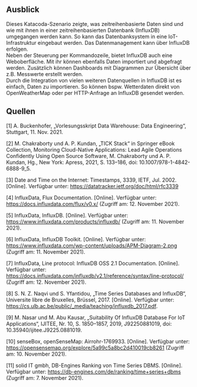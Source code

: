 ## Ausblick

Dieses Katacoda-Szenario zeigte, was zeitreihenbasierte Daten sind und wie mit ihnen in einer zeitreihenbasierten Datenbank (InfluxDB) umgegangen werden kann.
So kann das Datenbanksystem in eine IoT-Infrastruktur eingebaut werden.
Das Datenmanagement kann über InfluxDB erfolgen.<br>
Neben der Steuerung per Kommandozeile, bietet InfluxDB auch eine Weboberfläche.
Mit ihr können ebenfalls Daten importiert und abgefragt werden.
Zusätzlich können Dashboards mit Diagrammen zur Übersicht über z.B. Messwerte erstellt werden.<br>
Durch die Integration von vielen weiteren Datenquellen in InfluxDB ist es einfach, Daten zu importieren.
So können bspw. Wetterdaten direkt von OpenWeatherMap oder per HTTP-Anfrage an InfluxDB gesendet werden.

## Quellen

[1] A. Buckenhofer, „Vorlesungsskript Data Warehouse: Data Engineering“, Stuttgart, 11. Nov. 2021.

[2] M. Chakraborty und A. P. Kundan, „TICK Stack“ in Springer eBook Collection, Monitoring Cloud-Native Applications: Lead Agile Operations Confidently Using Open Source Software, M. Chakraborty und A. P. Kundan, Hg., New York: Apress, 2021, S. 133–186, doi: 10.1007/978-1-4842-6888-9_5.

[3] Date and Time on the Internet: Timestamps, 3339, IETF, Jul. 2002. [Online]. Verfügbar unter: https://datatracker.ietf.org/doc/html/rfc3339

[4] InfluxData, Flux Documentation. [Online]. Verfügbar unter: https://docs.influxdata.com/flux/v0.x/ (Zugriff am: 12. November 2021).

[5] InfluxData, InfluxDB. [Online]. Verfügbar unter: https://www.influxdata.com/products/influxdb/ (Zugriff am: 11. November 2021).

[6] InfluxData, InfluxDB Toolkit. [Online]. Verfügbar unter: https://www.influxdata.com/wp-content/uploads/APM-Diagram-2.png (Zugriff am: 11. November 2021).

[7] InfluxData, Line protocol: InfluxDB OSS 2.1 Documentation. [Online]. Verfügbar unter: https://docs.influxdata.com/influxdb/v2.1/reference/syntax/line-protocol/ (Zugriff am: 12. November 2021).

[8] S. N. Z. Naqvi und S. Yfantidou, „Time Series Databases and InfluxDB“, Universite libre de Bruxelles, Brüssel, 2017. [Online]. Verfügbar unter: https://cs.ulb.ac.be/public/_media/teaching/influxdb_2017.pdf.

[9] M. Nasar und M. Abu Kausar, „Suitability Of InfluxDB Database For IoT Applications“, IJITEE, Nr. 10, S. 1850–1857, 2019, J92250881019, doi: 10.35940/ijitee.J9225.0881019.

[10] senseBox, openSenseMap: Airrohr-1769933. [Online]. Verfügbar unter: https://opensensemap.org/explore/5a99c5a8bc2d410019cb8261 (Zugriff am: 10. November 2021).

[11] solid IT gmbh, DB-Engines Ranking von Time Series DBMS. [Online]. Verfügbar unter: https://db-engines.com/de/ranking/time+series+dbms (Zugriff am: 7. November 2021).
